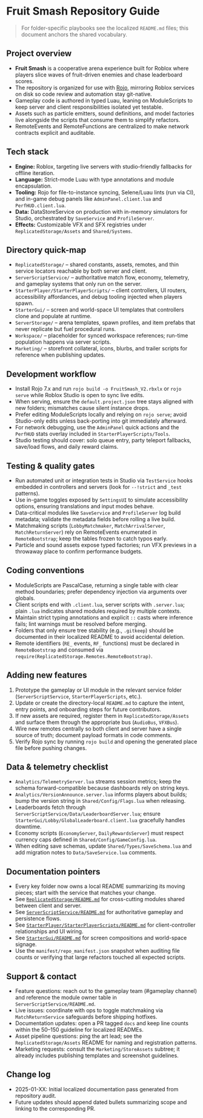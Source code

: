 # Fruit Smash Repository Guide

> For folder-specific playbooks see the localized `README.md` files; this document anchors the shared vocabulary.

## Project overview
- **Fruit Smash** is a cooperative arena experience built for Roblox where players slice waves of fruit-driven enemies and chase leaderboard scores.
- The repository is organized for use with [Rojo](https://rojo.space/), mirroring Roblox services on disk so code review and automation stay git-native.
- Gameplay code is authored in typed Luau, leaning on ModuleScripts to keep server and client responsibilities isolated yet testable.
- Assets such as particle emitters, sound definitions, and model factories live alongside the scripts that consume them to simplify refactors.
- RemoteEvents and RemoteFunctions are centralized to make network contracts explicit and auditable.

## Tech stack
- **Engine:** Roblox, targeting live servers with studio-friendly fallbacks for offline iteration.
- **Language:** Strict-mode Luau with type annotations and module encapsulation.
- **Tooling:** Rojo for file-to-instance syncing, Selene/Luau lints (run via CI), and in-game debug panels like `AdminPanel.client.lua` and `PerfHUD.client.lua`.
- **Data:** DataStoreService on production with in-memory simulators for Studio, orchestrated by `SaveService` and `ProfileServer`.
- **Effects:** Customizable VFX and SFX registries under `ReplicatedStorage/Assets` and `Shared/Systems`.

## Directory quick-map
- `ReplicatedStorage/` – shared constants, assets, remotes, and thin service locators reachable by both server and client.
- `ServerScriptService/` – authoritative match flow, economy, telemetry, and gameplay systems that only run on the server.
- `StarterPlayer/StarterPlayerScripts/` – client controllers, UI routers, accessibility affordances, and debug tooling injected when players spawn.
- `StarterGui/` – screen and world-space UI templates that controllers clone and populate at runtime.
- `ServerStorage/` – arena templates, spawn profiles, and item prefabs that never replicate but fuel procedural runs.
- `Workspace/` – placeholder for synced workspace references; run-time population happens via server scripts.
- `Marketing/` – storefront collateral, icons, blurbs, and trailer scripts for reference when publishing updates.

## Development workflow
- Install Rojo 7.x and run `rojo build -o FruitSmash_V2.rbxlx` or `rojo serve` while Roblox Studio is open to sync live edits.
- When serving, ensure the `default.project.json` tree stays aligned with new folders; mismatches cause silent instance drops.
- Prefer editing ModuleScripts locally and relying on `rojo serve`; avoid Studio-only edits unless back-porting into git immediately afterward.
- For network debugging, use the `AdminPanel` quick actions and the `PerfHUD` stats overlay included in `StarterPlayerScripts/Tools`.
- Studio testing should cover: solo queue entry, party teleport fallbacks, save/load flows, and daily reward claims.

## Testing & quality gates
- Run automated unit or integration tests in Studio via `TestService` hooks embedded in controllers and servers (look for `--!strict` and `_test` patterns).
- Use in-game toggles exposed by `SettingsUI` to simulate accessibility options, ensuring translations and input modes behave.
- Data-critical modules like `SaveService` and `ProfileServer` log build metadata; validate the metadata fields before rolling a live build.
- Matchmaking scripts (`LobbyMatchmaker`, `MatchArrivalServer`, `MatchReturnServer`) rely on RemoteEvents enumerated in `RemoteBootstrap`; keep the tables frozen to catch typos early.
- Particle and sound assets expose typed factories; run VFX previews in a throwaway place to confirm performance budgets.

## Coding conventions
- ModuleScripts are PascalCase, returning a single table with clear method boundaries; prefer dependency injection via arguments over globals.
- Client scripts end with `.client.lua`, server scripts with `.server.lua`; plain `.lua` indicates shared modules required by multiple contexts.
- Maintain strict typing annotations and explicit `::` casts where inference fails; lint warnings must be resolved before merging.
- Folders that only ensure tree stability (e.g., `.gitkeep`) should be documented in their localized README to avoid accidental deletion.
- Remote identifiers (`RE_` events, `RF_` functions) must be declared in `RemoteBootstrap` and consumed via `require(ReplicatedStorage.Remotes.RemoteBootstrap)`.

## Adding new features
1. Prototype the gameplay or UI module in the relevant service folder (`ServerScriptService`, `StarterPlayerScripts`, etc.).
2. Update or create the directory-local `README.md` to capture the intent, entry points, and onboarding steps for future contributors.
3. If new assets are required, register them in `ReplicatedStorage/Assets` and surface them through the appropriate bus (`AudioBus`, `VFXBus`).
4. Wire new remotes centrally so both client and server have a single source of truth; document payload formats in code comments.
5. Verify Rojo sync by running `rojo build` and opening the generated place file before pushing changes.

## Data & telemetry checklist
- `Analytics/TelemetryServer.lua` streams session metrics; keep the schema forward-compatible because dashboards rely on string keys.
- `Analytics/VersionAnnounce.server.lua` informs players about builds; bump the version string in `Shared/Config/Flags.lua` when releasing.
- Leaderboards fetch through `ServerScriptService/Data/LeaderboardServer.lua`; ensure `StarterGui/Lobby/GlobalLeaderboard.client.lua` gracefully handles downtime.
- Economy scripts (`EconomyServer`, `DailyRewardsServer`) must respect currency caps defined in `Shared/Config/GameConfig.lua`.
- When editing save schemas, update `Shared/Types/SaveSchema.lua` and add migration notes to `Data/SaveService.lua` comments.

## Documentation pointers
- Every key folder now owns a local README summarizing its moving pieces; start with the service that matches your change.
- See [`ReplicatedStorage/README.md`](ReplicatedStorage/README.md) for cross-cutting modules shared between client and server.
- See [`ServerScriptService/README.md`](ServerScriptService/README.md) for authoritative gameplay and persistence flows.
- See [`StarterPlayer/StarterPlayerScripts/README.md`](StarterPlayer/StarterPlayerScripts/README.md) for client-controller relationships and UI wiring.
- See [`StarterGui/README.md`](StarterGui/README.md) for screen compositions and world-space signage.
- Use the `manifest/repo_manifest.json` snapshot when auditing file counts or verifying that large refactors touched all expected scripts.

## Support & contact
- Feature questions: reach out to the gameplay team (#gameplay channel) and reference the module owner table in `ServerScriptService/README.md`.
- Live issues: coordinate with ops to toggle matchmaking via `MatchReturnService` safeguards before shipping hotfixes.
- Documentation updates: open a PR tagged `docs` and keep line counts within the 50–150 guideline for localized READMEs.
- Asset pipeline questions: ping the art lead; see the `ReplicatedStorage/Assets` README for naming and registration patterns.
- Marketing requests: consult the `Marketing/StoreAssets` subtree; it already includes publishing templates and screenshot guidelines.

## Change log
- 2025-01-XX: Initial localized documentation pass generated from repository audit.
- Future updates should append dated bullets summarizing scope and linking to the corresponding PR.
